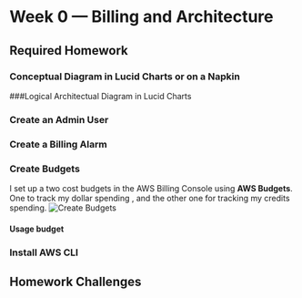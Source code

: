 # Week 0 — Billing and Architecture

## Required Homework

### Conceptual Diagram in Lucid Charts or on a Napkin

###Logical Architectual Diagram in Lucid Charts

### Create an Admin User

### Create a Billing Alarm

### Create Budgets
I set up a two cost budgets in the AWS Billing Console using **AWS Budgets**.
One to track my dollar spending , and the other one for tracking my credits spending.
![Create Budgets](/assets/Week0-Create_Budgets.PNG) 



#### Usage budget

 

### Install AWS CLI

## Homework Challenges

